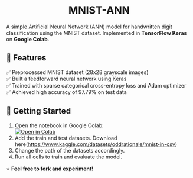 <h1 align='center'>MNIST-ANN</h1>

A simple Artificial Neural Network (ANN) model for handwritten digit classification using the MNIST dataset. Implemented in **TensorFlow Keras** on **Google Colab**.  

## 📌 Features  
✅ Preprocessed MNIST dataset (28x28 grayscale images)  
✅ Built a feedforward neural network using Keras  
✅ Trained with sparse categorical cross-entropy loss and Adam optimizer  
✅ Achieved high accuracy of 97.79% on test data  

## 🚀 Getting Started  
1. Open the notebook in Google Colab:  
   [![Open in Colab](https://colab.research.google.com/assets/colab-badge.svg)](https://colab.research.google.com/github/YOUR_GITHUB_USERNAME/mnist-ann-colab/blob/main/mnist_ann.ipynb)
2. Add the train and test datasets. Download here(https://www.kaggle.com/datasets/oddrationale/mnist-in-csv)
3. Change the path of the datasets accordingly.
4. Run all cells to train and evaluate the model.

⭐ **Feel free to fork and experiment!**  
